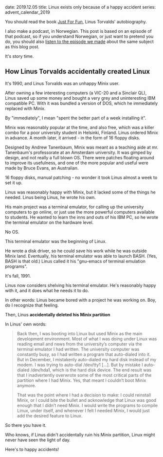 date: 2019.12.05
title: Linux exists only because of a happy accident
series: advent_calendar_2019

You should read the book [Just For Fun](https://www.amazon.com/Just-Fun-Story-Accidental-Revolutionary/dp/0066620732), Linus Torvalds' autobiography.

I also make a podcast, in Norwegian. This post is based on an episode of that podcast, so if you understand Norwegian, or just want to pretend you do, you should also [listen to the episode we made](https://utviklingslandet.no/ep/2019-06-26/) about the same subject as this blog post.

It's story time.

## How Linus Torvalds accidentally created Linux

It's 1990, and Linus Torvalds was an unhappy Minix user.

After owning a few interesting computers (a VIC-20 and a Sinclair QL), Linus saved up some money and bought a very grey and uninteresting IBM compatible PC. With it was bundled a version of DOS, which he immediately replaced with Minix.

By "immediately", I mean "spent the better part of a week installing it".

Minix was reasonably popular at the time, and also free, which was a killer combo for a poor university student in Helsinki, Finland. Linus ordered Minix in advance. A month later, it arrived - in the form of 16 floppy disks.

Designed by Andrew Tanenbaum, Minix was meant as a teaching aide at mr. Tanenbaum's professorate at an Amsterdam university. It was gimped by design, and not really a full blown OS. There were patches floating around to improve its usefulness, and one of the more popular and useful were made by Bruce Evans, an Australian.

16 floppy disks, manual patching - no wonder it took Linus almost a week to set it up.

Linus was reasonably happy with Minix, but it lacked some of the things he needed. Linus being Linus, he wrote his own.

His main project was a terminal emulator, for calling up the university computers to go online, or just use the more powerful computers available to students. He wanted to learn the inns and outs of his IBM PC, so he wrote the terminal emulator on the hardware level. 

No OS.

This terminal emulator was the beginning of Linux.

He wrote a disk driver, so he could save his work while he was outside Minix land. Eventually, his terminal emulator was able to launch BASH. (Yes, BASH is that old.) Linus called it his "gnu-emacs of terminal emulation programs".

It's fall, 1991.

Linus now considers shelving his terminal emulator. He's reasonably happy with it, and it does what he needs it to do.

In other words: Linus became bored with a project he was working on. Boy, do I recognize that feeling.

Then, Linus **accidentally deleted his Minix partition**

In Linus' own words:

> Back then, I was booting into Linux but used Minix as the main development environment. Most of what I was doing under Linux was reading email and news from the university’s computer via the terminal emulator I had written. The university computer was constantly busy, so I had written a program that auto-dialed into it. But in December, I mistakenly auto-dialed my hard disk instead of my modem. I was trying to auto-dial /dev/tty1 [...]. But by mistake I auto-dialed /dev/hda1, which is the hard disk device. The end result was that I inadvertently overwrote some of the most critical parts of the partition where I had Minix. Yes, that meant I couldn’t boot Minix anymore.
> 
> That was the point where I had a decision to make: I could reinstall Minix, or I could bite the bullet and acknowledge that Linux was good enough that I didn’t need Minix. I would write the programs to compile Linux, under itself, and whenever I felt I needed Minix, I would just add the desired feature to Linux.

So there you have it.

Who knows, if Linus didn't accidentally ruin his Minix partition, Linux might never have seen the light of day.

Here's to happy accidents!